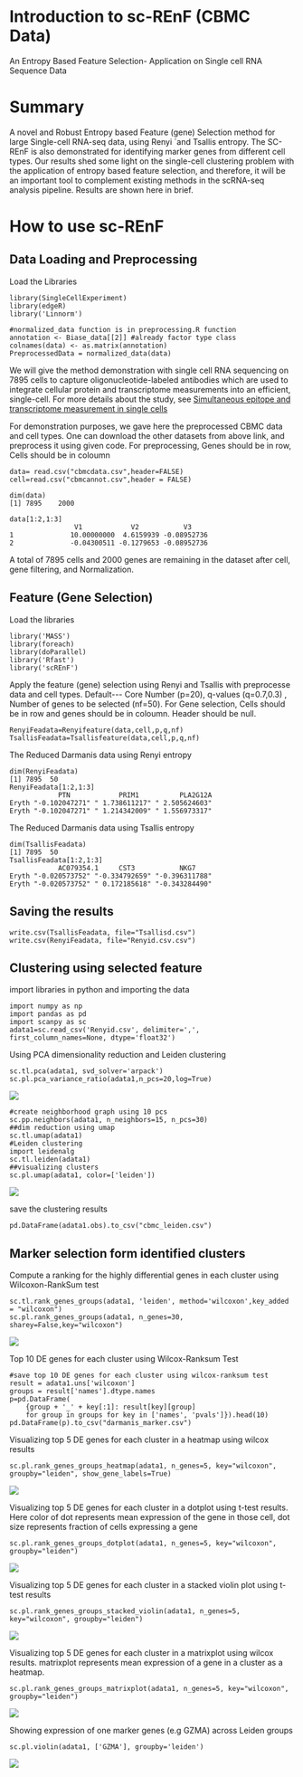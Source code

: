 # Introduction to sc-REnF (CBMC Data)

An Entropy Based Feature Selection- Application on Single cell RNA Sequence Data

# Summary


A novel and Robust Entropy based Feature (gene) Selection method for large Single-cell RNA-seq data, using  Renyi ´and Tsallis entropy. The SC-REnF is also demonstrated for identifying marker genes from different cell types. Our results shed some light on the single-cell clustering problem with the application of entropy based feature selection, and therefore, it will be an important tool to complement existing methods in the scRNA-seq analysis pipeline. Results are shown here in brief.


# How to use sc-REnF

## Data Loading and Preprocessing


Load the Libraries

```
library(SingleCellExperiment)
library(edgeR)
library('Linnorm')

#normalized_data function is in preprocessing.R function
annotation <- Biase_data[[2]] #already factor type class
colnames(data) <- as.matrix(annotation)
PreprocessedData = normalized_data(data)

```

We will give the method demonstration with single cell RNA sequencing on 7895 cells to capture oligonucleotide-labeled antibodies which are used to integrate cellular protein and transcriptome measurements into an efficient, single-cell. For more details about the study, see [Simultaneous epitope and transcriptome measurement in single cells](https://www.nature.com/articles/nmeth.4380)

For demonstration purposes, we gave here the preprocessed CBMC data and cell types. One can download the other datasets from above link, and preprocess it using given code.
For preprocessing, Genes should be in row, Cells should be in coloumn


```
data= read.csv("cbmcdata.csv",header=FALSE)
cell=read.csv("cbmcannot.csv",header = FALSE)

```

```
dim(data) 
[1] 7895    2000

data[1:2,1:3]
                V1            V2           V3
1              10.00000000  4.6159939 -0.08952736
2              -0.04300511 -0.1279653 -0.08952736
```

A total of 7895 cells and 2000 genes are remaining in the dataset after cell, gene filtering, and Normalization.


## Feature (Gene Selection)

Load the libraries

```
library('MASS')
library(foreach)
library(doParallel)
library('Rfast')
library('scREnF')
```
Apply the feature (gene) selection using Renyi and Tsallis with preprocesse data and cell types. Default--- Core Number (p=20), q-values (q=0.7,0.3) , Number of genes to be selected (nf=50). For Gene selection, Cells should be in row and genes should be in coloumn. Header should be null.

```
RenyiFeadata=Renyifeature(data,cell,p,q,nf)
TsallisFeadata=Tsallisfeature(data,cell,p,q,nf)
```

The  Reduced Darmanis data using Renyi entropy

```
dim(RenyiFeadata)
[1] 7895  50
RenyiFeadata[1:2,1:3]
            PTN            PRIM1          PLA2G12A      
Eryth "-0.102047271" " 1.738611217" " 2.505624603"
Eryth "-0.102047271" " 1.214342009" " 1.556973317"
```

The  Reduced Darmanis data using Tsallis entropy

```
dim(TsallisFeadata)
[1] 7895  50
TsallisFeadata[1:2,1:3]
            AC079354.1     CST3           NKG7          
Eryth "-0.020573752" "-0.334792659" "-0.396311788"
Eryth "-0.020573752" " 0.172185618" "-0.343284490"
```
## Saving the results

```
write.csv(TsallisFeadata, file="Tsallisd.csv")
write.csv(RenyiFeadata, file="Renyid.csv.csv")
```

## Clustering using selected feature

import libraries in python and importing the data

```
import numpy as np
import pandas as pd
import scanpy as sc
adata1=sc.read_csv('Renyid.csv', delimiter=',', first_column_names=None, dtype='float32')
```

Using PCA dimensionality reduction and Leiden clustering

```
sc.tl.pca(adata1, svd_solver='arpack')
sc.pl.pca_variance_ratio(adata1,n_pcs=20,log=True)
```
<img src="./download.png">


```
#create neighborhood graph using 10 pcs 
sc.pp.neighbors(adata1, n_neighbors=15, n_pcs=30)
##dim reduction using umap
sc.tl.umap(adata1)
#Leiden clustering
import leidenalg
sc.tl.leiden(adata1)
##visualizing clusters
sc.pl.umap(adata1, color=['leiden'])
```
<img src="./download1.png">

save the clustering results

```
pd.DataFrame(adata1.obs).to_csv("cbmc_leiden.csv")
```


## Marker selection form identified clusters

Compute a ranking for the highly differential genes in each cluster using Wilcoxon-RankSum test

```
sc.tl.rank_genes_groups(adata1, 'leiden', method='wilcoxon',key_added = "wilcoxon")
sc.pl.rank_genes_groups(adata1, n_genes=30, sharey=False,key="wilcoxon")
```

<img src="./download2.png">

Top 10 DE genes for each cluster using Wilcox-Ranksum Test

```
#save top 10 DE genes for each cluster using wilcox-ranksum test
result = adata1.uns['wilcoxon']
groups = result['names'].dtype.names
p=pd.DataFrame(
    {group + '_' + key[:1]: result[key][group]
    for group in groups for key in ['names', 'pvals']}).head(10)
pd.DataFrame(p).to_csv("darmanis_marker.csv")
```
Visualizing top 5 DE genes for each cluster in a heatmap using wilcox results

```
sc.pl.rank_genes_groups_heatmap(adata1, n_genes=5, key="wilcoxon", groupby="leiden", show_gene_labels=True)
```
<img src="./download3.png">

Visualizing top 5 DE genes for each cluster in a dotplot using t-test results. Here color of dot represents mean expression of the gene in those cell, dot size represents fraction of cells expressing a gene  

```
sc.pl.rank_genes_groups_dotplot(adata1, n_genes=5, key="wilcoxon", groupby="leiden")
```
<img src="./download4.png">

Visualizing top 5 DE genes for each cluster in a stacked violin plot using t-test results 

```
sc.pl.rank_genes_groups_stacked_violin(adata1, n_genes=5, key="wilcoxon", groupby="leiden")
```
<img src="./download5.png">

Visualizing top 5 DE genes for each cluster in a matrixplot using wilcox results. matrixplot represents mean expression of a gene in a cluster as a heatmap.

```
sc.pl.rank_genes_groups_matrixplot(adata1, n_genes=5, key="wilcoxon", groupby="leiden")
```
<img src="./download6.png">

Showing expression of one marker genes (e.g GZMA) across Leiden groups

```
sc.pl.violin(adata1, ['GZMA'], groupby='leiden')
```
<img src="./download7.png">








